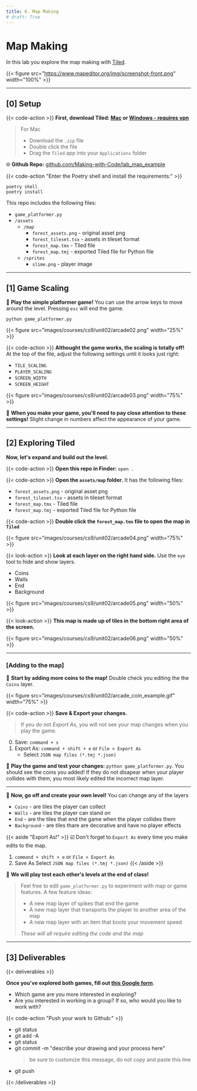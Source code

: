 ```yaml
---
title: 6. Map Making
# draft: True
---
```


# Map Making

In this lab you explore the map making with [Tiled](https://doc.mapeditor.org/en/stable/). 

{{< figure src="https://www.mapeditor.org/img/screenshot-front.png" width="100%" >}}


--- 

## [0] Setup

{{< code-action >}} **First, download Tiled: [Mac](https://drive.google.com/file/d/1UbyM-hp0IEe4ryz03N5qSaWJkhXb7rJs/view?usp=sharing) or [Windows - requires vpn](https://thorbjorn.itch.io/tiled/download/eyJleHBpcmVzIjoxNjg0MTM1MTMyLCJpZCI6Mjg3Njh9.Q%2bpKwG4sifdwcTmqeuAbCdodS%2b0%3d)**

> For Mac
>   - Download the `.zip` file 
>   - Double click the file
>   - Drag the `Tiled` app into your `Applications` folder
<!-- 
{{< code-action "Then go into your" >}} `cs9/unit02_games` **folder.**
```shell
cd ~/desktop/making_with_code/cs9/unit02_games
```

{{< code-action "Clone your starter code." >}} Be sure to change `yourgithubusername` to your actual Github username.
```shell
git clone https://github.com/Making-with-Code/lab_map_example_yourgithubusername
``` -->


🌐 **Github Repo:** [github.com/Making-with-Code/lab_map_example](https://github.com/Making-with-Code/lab_map_example)

{{< code-action "Enter the Poetry shell and install the requirements:" >}}
```shell
poetry shell
poetry install
```

This repo includes the following files:
- `game_platformer.py`
- `/assets`
    - `/map`
        - `forest_assets.png` - original asset png 
        - `forest_tileset.tsx` - assets in tileset format
        - `forest_map.tmx` - Tiled file
        - `forest_map.tmj` - exported Tiled file for Python file
    - `/sprites`
        - `slime.png` - player image



---


## [1] Game Scaling
👾 **Play the simple platformer game!** You can use the arrow keys to move around the level. Pressing `esc` will end the game. 

```shell
python game_platformer.py 
```

{{< figure src="images/courses/cs9/unit02/arcade02.png" width="25%" >}}

{{< code-action >}} **Althought the game works, the scaling is totally off!** At the top of the file, adjust the following settings until it looks just right:
- `TILE_SCALING`
- `PLAYER_SCALING`
- `SCREEN_WIDTH`
- `SCREEN_HEIGHT`

{{< figure src="images/courses/cs9/unit02/arcade03.png" width="75%" >}}

🤔 **When you make your game, you'll need to pay close attention to these settings!** Slight change in numbers affect the appearance of your game.

---


## [2] Exploring Tiled

**Now, let's expand and build out the level.**

{{< code-action >}} **Open this repo in Finder:** `open .`

{{< code-action >}} **Open the `assets/map` folder.** It has the following files:

- `forest_assets.png` - original asset png 
- `forest_tileset.tsx` - assets in tileset format
- `forest_map.tmx` - Tiled file
- `forest_map.tmj` - exported Tiled file for Python file

{{< code-action >}} **Double click the `forest_map.tmx` file to open the map in `Tiled`**

{{< figure src="images/courses/cs9/unit02/arcade04.png" width="75%" >}}


{{< look-action >}} **Look at each layer on the right hand side.** Use the `eye` tool to hide and show layers.
- Coins
- Walls
- End
- Background

{{< figure src="images/courses/cs9/unit02/arcade05.png" width="50%" >}}

{{< look-action >}} **This map is made up of tiles in the bottom right area of the screen.**

{{< figure src="images/courses/cs9/unit02/arcade06.png" width="50%" >}}

---

### [Adding to the map]

🎨 **Start by adding more coins to the map!** Double check you editing the the `Coins` layer. 

{{< figure src="images/courses/cs9/unit02/arcade_coin_example.gif" width="75%" >}}

{{< code-action >}} **Save & Export your changes.**
> If you do not *Export As*, you will not see your map changes when you play the game.
0. Save: `command + s`
0. Export As: `command + shift + e` or `File > Export As`
    - Select `JSON map files (*.tmj *.json)`

👾 **Play the game and test your changes:** `python game_platformer.py`. You should see the coins you added! If they do not disapear when your player collides with them, you most likely edited the incorrect map layer. 

---

🎨 **Now, go off and create your own level!** You can change any of the layers
- `Coins` - are tiles the player can collect
- `Walls` - are tiles the player can stand on
- `End` - are the tiles that end the game when the player collides them
- `Background` - are tiles thare are decorative and have no player effects
 
{{< aside "Export As!" >}}
☑️ Don't forget to `Export As` every time you make edits to the map. 

1. `command + shift + e` or `File > Export As`
2. Save As Select `JSON map files (*.tmj *.json)`
{{< /aside >}}

👾 **We will play test each other's levels at the end of class!**
> Feel free to edit `game_platformer.py` to experiment with map or game features. A few feature ideas: 
> - A new map layer of spikes that end the game
> - A new map layer that transports the player to another area of the map 
> - A new map layer with an item that boots your movement speed
>
> *These will all require editing the code and the map*  

---

## [3] Deliverables


{{< deliverables  >}}

**Once you've explored both games, fill out [this Google form]('/')**.

- Which game are you more interested in exploring?
- Are you interested in working in a group? If so, who would you like to work with?



{{< code-action "Push your work to Github:" >}}
- git status
- git add -A
- git status
- git commit -m "describe your drawing and your process here"
  > be sure to customize this message, do not copy and paste this line
- git push



{{< /deliverables >}}